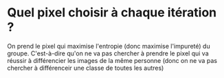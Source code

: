 # Quel pixel choisir à chaque itération ?
On prend le pixel qui maximise l'entropie (donc maximise l'impureté) du groupe. 
C'est-à-dire qu'on ne va pas chercher à prendre le pixel qui va réussir à différencier les images de la même personne (donc on ne va pas chercher à différenceir une classe de toutes les autres)